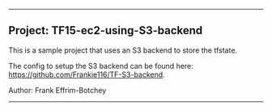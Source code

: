-----------------------------------------------------------------------------

## Project: TF15-ec2-using-S3-backend

This is a sample project that uses an S3 backend to store the tfstate.

The config to setup the S3 backend can be found here: https://github.com/Frankie116/TF-S3-backend.

Author:  Frank Effrim-Botchey

-----------------------------------------------------------------------------
